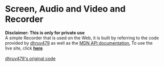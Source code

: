 # Screen, Audio and Video and Recorder
<b>Disclaimer: This is only for private use</b><br>
A simple Recorder that is used on the Web, it is built by referring to the code provided by <a href="https://github.com/dhruv479">dhruv479</a> as well as the <a href="https://developer.mozilla.org/en-US/docs/Web/API/MediaStream_Recording_API"> MDN API documentation.</a>
To use the live site, click <a href="https://brad88888.github.io/Recorder/"><b>here</b></a><br><br>
<a href="https://github.com/dhruv479/recorder">dhruv479's original code</a><br>
